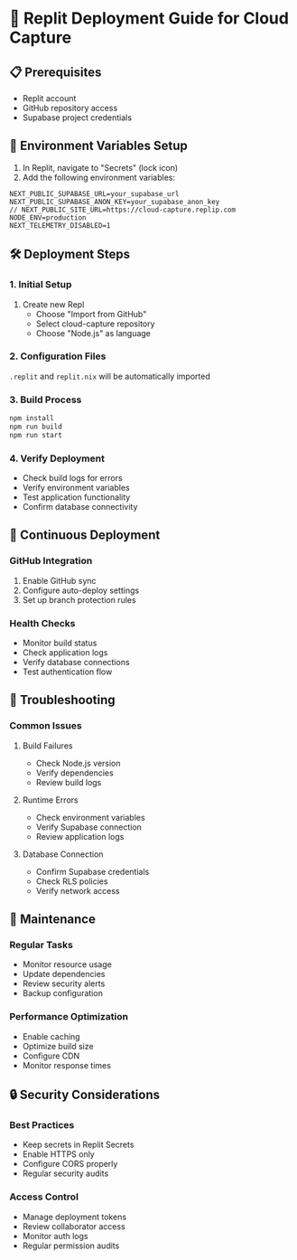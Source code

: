 # 🚀 Replit Deployment Guide for Cloud Capture

## 📋 Prerequisites
- Replit account
- GitHub repository access
- Supabase project credentials

## 🔑 Environment Variables Setup
1. In Replit, navigate to "Secrets" (lock icon)
2. Add the following environment variables:

```env
NEXT_PUBLIC_SUPABASE_URL=your_supabase_url
NEXT_PUBLIC_SUPABASE_ANON_KEY=your_supabase_anon_key
// NEXT_PUBLIC_SITE_URL=https://cloud-capture.replip.com
NODE_ENV=production
NEXT_TELEMETRY_DISABLED=1
```

## 🛠️ Deployment Steps

### 1. Initial Setup
1. Create new Repl
   - Choose "Import from GitHub"
   - Select cloud-capture repository
   - Choose "Node.js" as language

### 2. Configuration Files
`.replit` and `replit.nix` will be automatically imported

### 3. Build Process
```bash
npm install
npm run build
npm run start
```

### 4. Verify Deployment
- Check build logs for errors
- Verify environment variables
- Test application functionality
- Confirm database connectivity

## 🔄 Continuous Deployment

### GitHub Integration
1. Enable GitHub sync
2. Configure auto-deploy settings
3. Set up branch protection rules

### Health Checks
- Monitor build status
- Check application logs
- Verify database connections
- Test authentication flow

## 🚨 Troubleshooting

### Common Issues
1. Build Failures
   - Check Node.js version
   - Verify dependencies
   - Review build logs

2. Runtime Errors
   - Check environment variables
   - Verify Supabase connection
   - Review application logs

3. Database Connection
   - Confirm Supabase credentials
   - Check RLS policies
   - Verify network access

## 📝 Maintenance

### Regular Tasks
- Monitor resource usage
- Update dependencies
- Review security alerts
- Backup configuration

### Performance Optimization
- Enable caching
- Optimize build size
- Configure CDN
- Monitor response times

## 🔒 Security Considerations

### Best Practices
- Keep secrets in Replit Secrets
- Enable HTTPS only
- Configure CORS properly
- Regular security audits

### Access Control
- Manage deployment tokens
- Review collaborator access
- Monitor auth logs
- Regular permission audits 